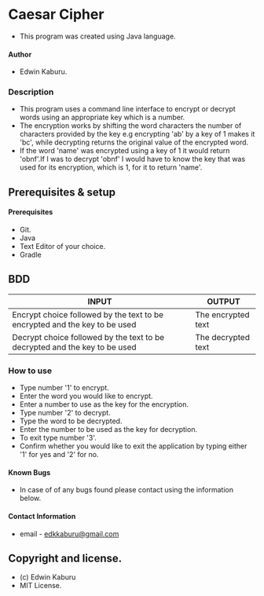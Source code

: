 # Caesar Cipher
* This program was created using Java language.
#### Author
* Edwin Kaburu.
### Description
* This program uses a command line interface to encrypt or decrypt words using an appropriate key which is a number.
* The encryption works by shifting the word characters the number of characters provided by the key e.g encrypting 'ab' by a key of 1 makes it 'bc', while decrypting returns the original value of the encrypted word.
* If the word 'name' was encrypted using a key of 1 it would return 'obnf'.If I was to decrypt 'obnf' I would have to know the key that was used for its encryption, which is 1, for it to return 'name'.

## Prerequisites & setup
#### Prerequisites
* Git.
* Java
* Text Editor of your choice.
* Gradle

## BDD
| INPUT                                                                       | OUTPUT             |
|-----------------------------------------------------------------------------|--------------------|
| Encrypt choice followed by the text to be encrypted and the key to be used  | The encrypted text |
| Decrypt choice followed by the text to be decrypted and the key to be used  | The decrypted text |

### How to use
* Type number '1' to encrypt.
* Enter the word you would like to encrypt.
* Enter a number to use as the key for the encryption.
* Type number '2' to decrypt.
* Type the word to be decrypted.
* Enter the number to be used as the key for decryption.
* To exit type number '3'.
* Confirm whether you would like to exit the application by typing either '1' for yes and '2' for no.
#### Known Bugs
* In case of of any bugs found please contact using the information below.
#### Contact Information
* email - edkkaburu@gmail.com

## Copyright and license.
* (c) Edwin Kaburu
* MIT License.
